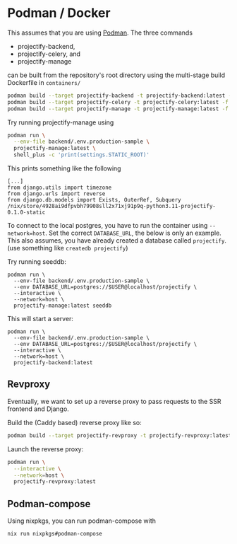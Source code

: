 # Podman / Docker

This assumes that you are using [Podman](https://podman.io/). The three
commands

- projectify-backend,
- projectify-celery, and
- projectify-manage

can be built from the repository's root directory using the multi-stage build
Dockerfile in `containers/`

```bash
podman build --target projectify-backend -t projectify-backend:latest -f projectify-backend.Dockerfile .
podman build --target projectify-celery -t projectify-celery:latest -f projectify-backend.Dockerfile .
podman build --target projectify-manage -t projectify-manage:latest -f projectify-backend.Dockerfile .
```

Try running projectify-manage using

```bash
podman run \
  --env-file backend/.env.production-sample \
  projectify-manage:latest \
  shell_plus -c 'print(settings.STATIC_ROOT)'
```

This prints something like the following

```
[...]
from django.utils import timezone
from django.urls import reverse
from django.db.models import Exists, OuterRef, Subquery
/nix/store/4928ai9dfpvbh79908sll2x71xj91p9q-python3.11-projectify-0.1.0-static
```

To connect to the local postgres, you have to run the container using
`--network=host`. Set the correct `DATABASE_URL`, the below is only an example.
This also assumes, you have already created a database called `projectify`.
(use something like `createdb projectify`)

Try running seeddb:

```fish
podman run \
  --env-file backend/.env.production-sample \
  --env DATABASE_URL=postgres://$USER@localhost/projectify \
  --interactive \
  --network=host \
  projectify-manage:latest seeddb
```

This will start a server:

```fish
podman run \
  --env-file backend/.env.production-sample \
  --env DATABASE_URL=postgres://$USER@localhost/projectify \
  --interactive \
  --network=host \
  projectify-backend:latest
```

## Revproxy

Eventually, we want to set up a reverse proxy to pass requests to the
SSR frontend and Django.

Build the (Caddy based) reverse proxy like so:

```bash
podman build --target projectify-revproxy -t projectify-revproxy:latest -f projectify-revproxy.Dockerfile .
```

Launch the reverse proxy:

```bash
podman run \
  --interactive \
  --network=host \
  projectify-revproxy:latest
```

## Podman-compose

Using nixpkgs, you can run podman-compose with

```bash
nix run nixpkgs#podman-compose
```
